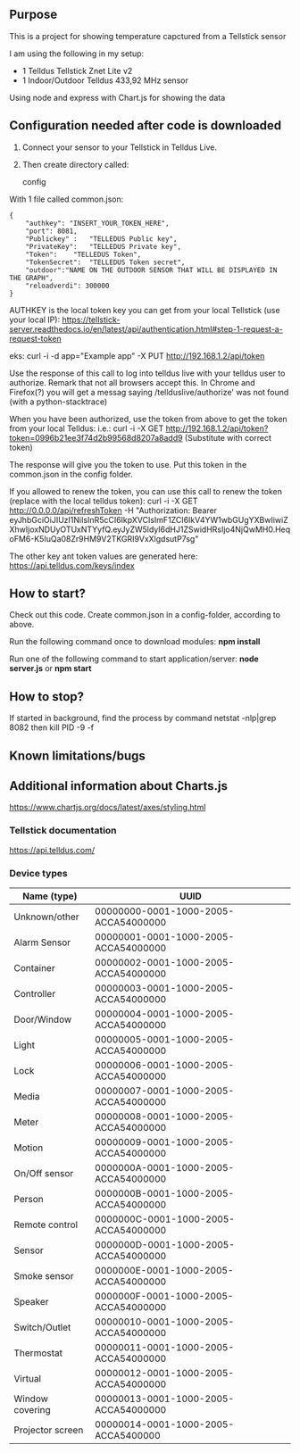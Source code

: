 
## Purpose
This is a project for showing temperature capctured from a Tellstick sensor

I am using the following in my setup:
- 1 Telldus Tellstick Znet Lite v2
- 1 Indoor/Outdoor Telldus 433,92 MHz sensor

Using node and express with Chart.js for showing the data

## Configuration needed after code is downloaded
1. Connect your sensor to your Tellstick in Telldus Live.

2. Then create directory called: 

    config

With 1 file called common.json:

    {
    	"authkey": "INSERT_YOUR_TOKEN_HERE",
	    "port": 8081,
	    "Publickey" :	"TELLEDUS Public key",
	    "PrivateKey":	"TELLEDUS Private key",
	    "Token":	"TELLEDUS Token",
	    "TokenSecret":	"TELLEDUS Token secret",
	    "outdoor":"NAME ON THE OUTDOOR SENSOR THAT WILL BE DISPLAYED IN THE GRAPH",
        "reloadverdi": 300000
    }

AUTHKEY is the local token key you can get from your local Tellstick (use your local IP):
https://tellstick-server.readthedocs.io/en/latest/api/authentication.html#step-1-request-a-request-token

eks:
 curl -i -d app="Example app" -X PUT http://192.168.1.2/api/token

Use the response of this call to log into telldus live with your telldus user to authorize.
Remark that not all browsers accept this. In Chrome and Firefox(?) you will get a messag saying /tellduslive/authorize' was not found
(with a python-stacktrace)

When you have been authorized, use the token from above to get the token from your local Telldus:
i.e.:
 curl -i -X GET http://192.168.1.2/api/token?token=0996b21ee3f74d2b99568d8207a8add9
(Substitute with correct token)

The response will give you the token to use. Put this token in the common.json in the config folder.

If you allowed to renew the token, you can use this call to renew the token (replace with the local telldus token):
 curl -i -X GET http://0.0.0.0/api/refreshToken -H "Authorization: Bearer eyJhbGciOiJIUzI1NiIsInR5cCI6IkpXVCIsImF1ZCI6IkV4YW1wbGUgYXBwIiwiZXhwIjoxNDUyOTUxNTYyfQ.eyJyZW5ldyI6dHJ1ZSwidHRsIjo4NjQwMH0.HeqoFM6-K5IuQa08Zr9HM9V2TKGRI9VxXlgdsutP7sg"

The other key ant token values are generated here:
https://api.telldus.com/keys/index


## How to start?
Check out this code.
Create common.json in a config-folder, according to above.

Run the following command once to download modules:
__npm install__

Run one of the following command to start application/server:
__node server.js__
 or 
__npm start__

## How to stop?
If started in background, find the process by command
netstat -nlp|grep 8082
then
kill PID -9 -f

## Known limitations/bugs


## Additional information about Charts.js
https://www.chartjs.org/docs/latest/axes/styling.html

### Tellstick documentation
https://api.telldus.com/

### Device types
| Name (type)       | UUID                                  |
|-------------------|---------------------------------------|
| Unknown/other     | 00000000-0001-1000-2005-ACCA54000000  |
| Alarm Sensor	     | 00000001-0001-1000-2005-ACCA54000000  |
| Container	        | 00000002-0001-1000-2005-ACCA54000000  |
| Controller	       | 00000003-0001-1000-2005-ACCA54000000|
| Door/Window	      | 00000004-0001-1000-2005-ACCA54000000  |
| Light             | 	00000005-0001-1000-2005-ACCA54000000 |
| Lock	             | 00000006-0001-1000-2005-ACCA54000000  |
| Media	            | 00000007-0001-1000-2005-ACCA54000000  |
| Meter	            | 00000008-0001-1000-2005-ACCA54000000  |
| Motion	           | 00000009-0001-1000-2005-ACCA54000000  |
| On/Off sensor	    | 0000000A-0001-1000-2005-ACCA54000000  |
| Person	           | 0000000B-0001-1000-2005-ACCA54000000  |
| Remote control	   | 0000000C-0001-1000-2005-ACCA54000000  |
| Sensor	           | 0000000D-0001-1000-2005-ACCA54000000  |
| Smoke sensor	     | 0000000E-0001-1000-2005-ACCA54000000  |
| Speaker	          | 0000000F-0001-1000-2005-ACCA54000000  |
| Switch/Outlet	    | 00000010-0001-1000-2005-ACCA54000000  |
| Thermostat	       | 00000011-0001-1000-2005-ACCA54000000  |
| Virtual	          | 00000012-0001-1000-2005-ACCA54000000  |
| Window covering	  | 00000013-0001-1000-2005-ACCA54000000  |
| Projector screen	 | 00000014-0001-1000-2005-ACCA5400000   |
